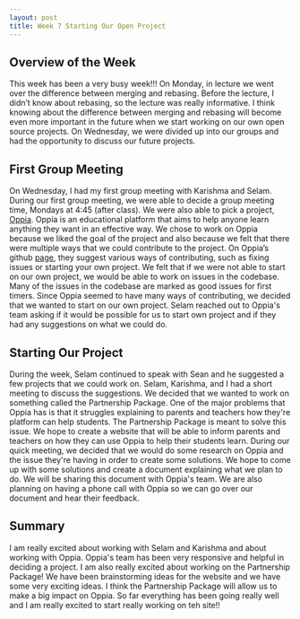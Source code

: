 ```yaml
---
layout: post
title: Week 7 Starting Our Open Project
---
```


Overview of the Week
---------------------

This week has been a very busy week!!! On Monday, in lecture we went over the difference between merging and rebasing. Before the lecture, I didn’t know about rebasing, so the lecture was really informative. I think knowing about the difference between merging and rebasing will become even more important in the future when we start working on our own open source projects. On Wednesday, we were divided up into our groups and had the opportunity to discuss our future projects. 

First Group Meeting 
--------------------

On Wednesday, I had my first group meeting with Karishma and Selam. During our first group meeting, we were able to decide a group meeting time, Mondays at 4:45 (after class). We were also able to pick a project, [Oppia](https://www.oppia.org/splash). Oppia is an educational platform that aims to help anyone learn anything they want in an effective way. We chose to work on Oppia because we liked the goal of the project and also because we felt that there were multiple ways that we could contribute to the project. On Oppia’s github [page](https://github.com/oppia/oppia/wiki/Contributing-code-to-Oppia), they suggest various ways of contributing, such as fixing issues or starting your own project. We felt that if we were not able to start on our own project, we would be able to work on issues in the codebase. Many of the issues in the codebase are marked as good issues for first timers. Since Oppia seemed to have many ways of contributing, we decided that we wanted to start on our own project. Selam reached out to Oppia's team asking if it would be possible for us to start own project and if they had any suggestions on what we could do. 

Starting Our Project
---------------------

During the week, Selam continued to speak with Sean and he suggested a few projects that we could work on. Selam, Karishma, and I had a short meeting to discuss the suggestions. We decided that we wanted to work on something called the Partnership Package. One of the major problems that Oppia has is that it struggles explaining to parents and teachers how they're platform can help students. The Partnership Package is meant to solve this issue. We hope to create a website that will be able to inform parents and teachers on how they can use Oppia to help their students learn. During our quick meeting, we decided that we would do some research on Oppia and the issue they're having in order to create some solutions. We hope to come up with some solutions and create a document explaining what we plan to do. We will be sharing this document with Oppia's team. We are also planning on having a phone call with Oppia so we can go over our document and hear their feedback. 

Summary
-------
I am really excited about working with Selam and Karishma and about working with Oppia. Oppia's team has been very responsive and helpful in deciding a project. I am also really excited about working on the Partnership Package! We have been brainstorming ideas for the website and we have some very exciting ideas. I think the Partnership Package will allow us to make a big impact on Oppia. So far everything has been going really well and I am really excited to start really working on teh site!!
